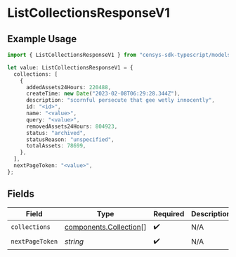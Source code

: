 # ListCollectionsResponseV1

## Example Usage

```typescript
import { ListCollectionsResponseV1 } from "censys-sdk-typescript/models/components";

let value: ListCollectionsResponseV1 = {
  collections: [
    {
      addedAssets24Hours: 220488,
      createTime: new Date("2023-02-08T06:29:28.344Z"),
      description: "scornful persecute that gee wetly innocently",
      id: "<id>",
      name: "<value>",
      query: "<value>",
      removedAssets24Hours: 804923,
      status: "archived",
      statusReason: "unspecified",
      totalAssets: 78699,
    },
  ],
  nextPageToken: "<value>",
};
```

## Fields

| Field                                                            | Type                                                             | Required                                                         | Description                                                      |
| ---------------------------------------------------------------- | ---------------------------------------------------------------- | ---------------------------------------------------------------- | ---------------------------------------------------------------- |
| `collections`                                                    | [components.Collection](../../models/components/collection.md)[] | :heavy_check_mark:                                               | N/A                                                              |
| `nextPageToken`                                                  | *string*                                                         | :heavy_check_mark:                                               | N/A                                                              |
